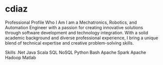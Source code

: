 # cdiaz
Professional Profile
Who I Am
I am a Mechatronics, Robotics, and Automation Engineer with a passion for creating innovative solutions through software development and technology integration. With a solid academic background and diverse professional experience, I bring a unique blend of technical expertise and creative problem-solving skills.

Skills
.Net
Java
Scala
SQL
NoSQL
Python
Bash
Apache Spark
Apache Hadoop
Matlab
